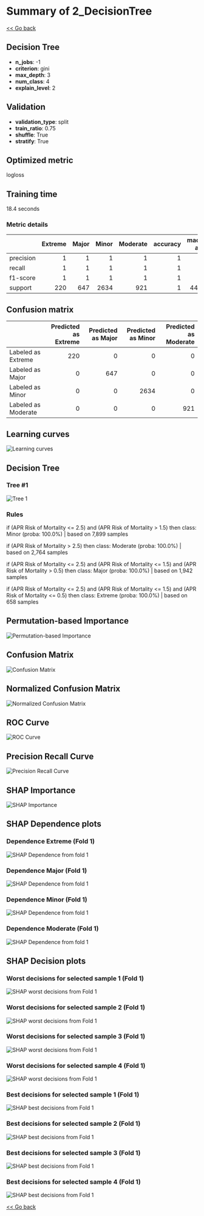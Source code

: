 # Summary of 2_DecisionTree

[<< Go back](../README.md)


## Decision Tree
- **n_jobs**: -1
- **criterion**: gini
- **max_depth**: 3
- **num_class**: 4
- **explain_level**: 2

## Validation
 - **validation_type**: split
 - **train_ratio**: 0.75
 - **shuffle**: True
 - **stratify**: True

## Optimized metric
logloss

## Training time

18.4 seconds

### Metric details
|           |   Extreme |   Major |   Minor |   Moderate |   accuracy |   macro avg |   weighted avg |   logloss |
|:----------|----------:|--------:|--------:|-----------:|-----------:|------------:|---------------:|----------:|
| precision |         1 |       1 |       1 |          1 |          1 |           1 |              1 |     3e-06 |
| recall    |         1 |       1 |       1 |          1 |          1 |           1 |              1 |     3e-06 |
| f1-score  |         1 |       1 |       1 |          1 |          1 |           1 |              1 |     3e-06 |
| support   |       220 |     647 |    2634 |        921 |          1 |        4422 |           4422 |     3e-06 |


## Confusion matrix
|                     |   Predicted as Extreme |   Predicted as Major |   Predicted as Minor |   Predicted as Moderate |
|:--------------------|-----------------------:|---------------------:|---------------------:|------------------------:|
| Labeled as Extreme  |                    220 |                    0 |                    0 |                       0 |
| Labeled as Major    |                      0 |                  647 |                    0 |                       0 |
| Labeled as Minor    |                      0 |                    0 |                 2634 |                       0 |
| Labeled as Moderate |                      0 |                    0 |                    0 |                     921 |

## Learning curves
![Learning curves](learning_curves.png)

## Decision Tree 

### Tree #1
![Tree 1](learner_fold_0_tree.svg)

### Rules

if (APR Risk of Mortality <= 2.5) and (APR Risk of Mortality > 1.5) then class: Minor (proba: 100.0%) | based on 7,899 samples

if (APR Risk of Mortality > 2.5) then class: Moderate (proba: 100.0%) | based on 2,764 samples

if (APR Risk of Mortality <= 2.5) and (APR Risk of Mortality <= 1.5) and (APR Risk of Mortality > 0.5) then class: Major (proba: 100.0%) | based on 1,942 samples

if (APR Risk of Mortality <= 2.5) and (APR Risk of Mortality <= 1.5) and (APR Risk of Mortality <= 0.5) then class: Extreme (proba: 100.0%) | based on 658 samples





## Permutation-based Importance
![Permutation-based Importance](permutation_importance.png)
## Confusion Matrix

![Confusion Matrix](confusion_matrix.png)


## Normalized Confusion Matrix

![Normalized Confusion Matrix](confusion_matrix_normalized.png)


## ROC Curve

![ROC Curve](roc_curve.png)


## Precision Recall Curve

![Precision Recall Curve](precision_recall_curve.png)



## SHAP Importance
![SHAP Importance](shap_importance.png)

## SHAP Dependence plots

### Dependence Extreme (Fold 1)
![SHAP Dependence from fold 1](learner_fold_0_shap_dependence_class_Extreme.png)
### Dependence Major (Fold 1)
![SHAP Dependence from fold 1](learner_fold_0_shap_dependence_class_Major.png)
### Dependence Minor (Fold 1)
![SHAP Dependence from fold 1](learner_fold_0_shap_dependence_class_Minor.png)
### Dependence Moderate (Fold 1)
![SHAP Dependence from fold 1](learner_fold_0_shap_dependence_class_Moderate.png)

## SHAP Decision plots

### Worst decisions for selected sample 1 (Fold 1)
![SHAP worst decisions from Fold 1](learner_fold_0_sample_0_worst_decisions.png)
### Worst decisions for selected sample 2 (Fold 1)
![SHAP worst decisions from Fold 1](learner_fold_0_sample_1_worst_decisions.png)
### Worst decisions for selected sample 3 (Fold 1)
![SHAP worst decisions from Fold 1](learner_fold_0_sample_2_worst_decisions.png)
### Worst decisions for selected sample 4 (Fold 1)
![SHAP worst decisions from Fold 1](learner_fold_0_sample_3_worst_decisions.png)
### Best decisions for selected sample 1 (Fold 1)
![SHAP best decisions from Fold 1](learner_fold_0_sample_0_best_decisions.png)
### Best decisions for selected sample 2 (Fold 1)
![SHAP best decisions from Fold 1](learner_fold_0_sample_1_best_decisions.png)
### Best decisions for selected sample 3 (Fold 1)
![SHAP best decisions from Fold 1](learner_fold_0_sample_2_best_decisions.png)
### Best decisions for selected sample 4 (Fold 1)
![SHAP best decisions from Fold 1](learner_fold_0_sample_3_best_decisions.png)

[<< Go back](../README.md)
